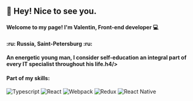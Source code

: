   <h2>👋 Hey! Nice to see you.</h2>

  <h4>Welcome to my page!  I'm Valentin, Front-end developer 💻</h4>

  <h4>:ru: Russia, Saint-Petersburg :ru:</h4>

  <h4>An energetic young man, I consider self-education an integral part of every IT specialist throughout his life.h4/>

  <h4>Part of my skills:</h4>
  <p>
    <img alt="Typescript" src="https://img.shields.io/badge/TypeScript-007ACC?style=for-the-badge&logo=typescript&logoColor=white" />
    <img alt="React" src="https://img.shields.io/badge/-React-45b8d8?style=flat-square&logo=react&logoColor=white" />
    <img alt="Webpack" src="https://img.shields.io/badge/-Webpack-8DD6F9?style=flat-square&logo=webpack&logoColor=white" /> 
    <img alt="Redux" src="https://img.shields.io/badge/Redux-593D88?style=for-the-badge&logo=redux&logoColor=white" />
    <img alt="React Native" src="https://img.shields.io/badge/React_Native-20232A?style=for-the-badge&logo=react&logoColor=61DAFB" />
  </p>

  
  

